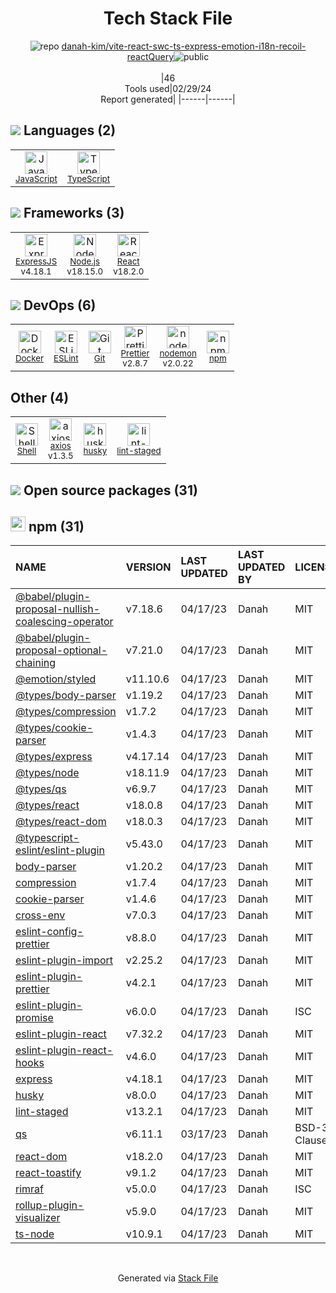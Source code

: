 <!--
&lt;--- Readme.md Snippet without images Start ---&gt;
## Tech Stack
danah-kim/vite-react-swc-ts-express-emotion-i18n-recoil-reactQuery is built on the following main stack:

- [JavaScript](https://developer.mozilla.org/en-US/docs/Web/JavaScript) – Languages
- [TypeScript](http://www.typescriptlang.org) – Languages
- [ExpressJS](http://expressjs.com/) – Microframeworks (Backend)
- [Node.js](http://nodejs.org/) – Frameworks (Full Stack)
- [React](https://reactjs.org/) – Javascript UI Libraries
- [Docker](https://www.docker.com/) – Virtual Machine Platforms & Containers
- [ESLint](http://eslint.org/) – Code Review
- [Prettier](https://prettier.io/) – Code Review
- [nodemon](http://nodemon.io/) – node.js Application Monitoring
- [Shell](https://en.wikipedia.org/wiki/Shell_script) – Shells
- [axios](https://github.com/mzabriskie/axios) – Javascript Utilities & Libraries

Full tech stack [here](/techstack.md)

&lt;--- Readme.md Snippet without images End ---&gt;

&lt;--- Readme.md Snippet with images Start ---&gt;
## Tech Stack
danah-kim/vite-react-swc-ts-express-emotion-i18n-recoil-reactQuery is built on the following main stack:

- <img width='25' height='25' src='https://img.stackshare.io/service/1209/javascript.jpeg' alt='JavaScript'/> [JavaScript](https://developer.mozilla.org/en-US/docs/Web/JavaScript) – Languages
- <img width='25' height='25' src='https://img.stackshare.io/service/1612/bynNY5dJ.jpg' alt='TypeScript'/> [TypeScript](http://www.typescriptlang.org) – Languages
- <img width='25' height='25' src='https://img.stackshare.io/service/1163/hashtag.png' alt='ExpressJS'/> [ExpressJS](http://expressjs.com/) – Microframeworks (Backend)
- <img width='25' height='25' src='https://img.stackshare.io/service/1011/n1JRsFeB_400x400.png' alt='Node.js'/> [Node.js](http://nodejs.org/) – Frameworks (Full Stack)
- <img width='25' height='25' src='https://img.stackshare.io/service/1020/OYIaJ1KK.png' alt='React'/> [React](https://reactjs.org/) – Javascript UI Libraries
- <img width='25' height='25' src='https://img.stackshare.io/service/586/n4u37v9t_400x400.png' alt='Docker'/> [Docker](https://www.docker.com/) – Virtual Machine Platforms & Containers
- <img width='25' height='25' src='https://img.stackshare.io/service/3337/Q4L7Jncy.jpg' alt='ESLint'/> [ESLint](http://eslint.org/) – Code Review
- <img width='25' height='25' src='https://img.stackshare.io/service/7035/default_66f265943abed56bcdbfca1c866a4261b1fbb063.jpg' alt='Prettier'/> [Prettier](https://prettier.io/) – Code Review
- <img width='25' height='25' src='https://img.stackshare.io/service/5577/preview.png' alt='nodemon'/> [nodemon](http://nodemon.io/) – node.js Application Monitoring
- <img width='25' height='25' src='https://img.stackshare.io/service/4631/default_c2062d40130562bdc836c13dbca02d318205a962.png' alt='Shell'/> [Shell](https://en.wikipedia.org/wiki/Shell_script) – Shells
- <img width='25' height='25' src='https://img.stackshare.io/no-img-open-source.png' alt='axios'/> [axios](https://github.com/mzabriskie/axios) – Javascript Utilities & Libraries

Full tech stack [here](/techstack.md)

&lt;--- Readme.md Snippet with images End ---&gt;
-->
<div align="center">

# Tech Stack File
![](https://img.stackshare.io/repo.svg "repo") [danah-kim/vite-react-swc-ts-express-emotion-i18n-recoil-reactQuery](https://github.com/danah-kim/vite-react-swc-ts-express-emotion-i18n-recoil-reactQuery)![](https://img.stackshare.io/public_badge.svg "public")
<br/><br/>
|46<br/>Tools used|02/29/24 <br/>Report generated|
|------|------|
</div>

## <img src='https://img.stackshare.io/languages.svg'/> Languages (2)
<table><tr>
  <td align='center'>
  <img width='36' height='36' src='https://img.stackshare.io/service/1209/javascript.jpeg' alt='JavaScript'>
  <br>
  <sub><a href="https://developer.mozilla.org/en-US/docs/Web/JavaScript">JavaScript</a></sub>
  <br>
  <sub></sub>
</td>

<td align='center'>
  <img width='36' height='36' src='https://img.stackshare.io/service/1612/bynNY5dJ.jpg' alt='TypeScript'>
  <br>
  <sub><a href="http://www.typescriptlang.org">TypeScript</a></sub>
  <br>
  <sub></sub>
</td>

</tr>
</table>

## <img src='https://img.stackshare.io/frameworks.svg'/> Frameworks (3)
<table><tr>
  <td align='center'>
  <img width='36' height='36' src='https://img.stackshare.io/service/1163/hashtag.png' alt='ExpressJS'>
  <br>
  <sub><a href="http://expressjs.com/">ExpressJS</a></sub>
  <br>
  <sub>v4.18.1</sub>
</td>

<td align='center'>
  <img width='36' height='36' src='https://img.stackshare.io/service/1011/n1JRsFeB_400x400.png' alt='Node.js'>
  <br>
  <sub><a href="http://nodejs.org/">Node.js</a></sub>
  <br>
  <sub>v18.15.0</sub>
</td>

<td align='center'>
  <img width='36' height='36' src='https://img.stackshare.io/service/1020/OYIaJ1KK.png' alt='React'>
  <br>
  <sub><a href="https://reactjs.org/">React</a></sub>
  <br>
  <sub>v18.2.0</sub>
</td>

</tr>
</table>

## <img src='https://img.stackshare.io/devops.svg'/> DevOps (6)
<table><tr>
  <td align='center'>
  <img width='36' height='36' src='https://img.stackshare.io/service/586/n4u37v9t_400x400.png' alt='Docker'>
  <br>
  <sub><a href="https://www.docker.com/">Docker</a></sub>
  <br>
  <sub></sub>
</td>

<td align='center'>
  <img width='36' height='36' src='https://img.stackshare.io/service/3337/Q4L7Jncy.jpg' alt='ESLint'>
  <br>
  <sub><a href="http://eslint.org/">ESLint</a></sub>
  <br>
  <sub></sub>
</td>

<td align='center'>
  <img width='36' height='36' src='https://img.stackshare.io/service/1046/git.png' alt='Git'>
  <br>
  <sub><a href="http://git-scm.com/">Git</a></sub>
  <br>
  <sub></sub>
</td>

<td align='center'>
  <img width='36' height='36' src='https://img.stackshare.io/service/7035/default_66f265943abed56bcdbfca1c866a4261b1fbb063.jpg' alt='Prettier'>
  <br>
  <sub><a href="https://prettier.io/">Prettier</a></sub>
  <br>
  <sub>v2.8.7</sub>
</td>

<td align='center'>
  <img width='36' height='36' src='https://img.stackshare.io/service/5577/preview.png' alt='nodemon'>
  <br>
  <sub><a href="http://nodemon.io/">nodemon</a></sub>
  <br>
  <sub>v2.0.22</sub>
</td>

<td align='center'>
  <img width='36' height='36' src='https://img.stackshare.io/service/1120/lejvzrnlpb308aftn31u.png' alt='npm'>
  <br>
  <sub><a href="https://www.npmjs.com/">npm</a></sub>
  <br>
  <sub></sub>
</td>

</tr>
</table>

## Other (4)
<table><tr>
  <td align='center'>
  <img width='36' height='36' src='https://img.stackshare.io/service/4631/default_c2062d40130562bdc836c13dbca02d318205a962.png' alt='Shell'>
  <br>
  <sub><a href="https://en.wikipedia.org/wiki/Shell_script">Shell</a></sub>
  <br>
  <sub></sub>
</td>

<td align='center'>
  <img width='36' height='36' src='https://img.stackshare.io/no-img-open-source.png' alt='axios'>
  <br>
  <sub><a href="https://github.com/mzabriskie/axios">axios</a></sub>
  <br>
  <sub>v1.3.5</sub>
</td>

<td align='center'>
  <img width='36' height='36' src='https://img.stackshare.io/service/9527/5502029.jpeg' alt='husky'>
  <br>
  <sub><a href="https://github.com/typicode/husky">husky</a></sub>
  <br>
  <sub></sub>
</td>

<td align='center'>
  <img width='36' height='36' src='https://img.stackshare.io/service/10577/11071.jpeg' alt='lint-staged'>
  <br>
  <sub><a href="https://github.com/okonet/lint-staged">lint-staged</a></sub>
  <br>
  <sub></sub>
</td>

</tr>
</table>


## <img src='https://img.stackshare.io/group.svg' /> Open source packages (31)</h2>

## <img width='24' height='24' src='https://img.stackshare.io/service/1120/lejvzrnlpb308aftn31u.png'/> npm (31)

|NAME|VERSION|LAST UPDATED|LAST UPDATED BY|LICENSE|VULNERABILITIES|
|:------|:------|:------|:------|:------|:------|
|[@babel/plugin-proposal-nullish-coalescing-operator](https://www.npmjs.com/@babel/plugin-proposal-nullish-coalescing-operator)|v7.18.6|04/17/23|Danah |MIT|N/A|
|[@babel/plugin-proposal-optional-chaining](https://www.npmjs.com/@babel/plugin-proposal-optional-chaining)|v7.21.0|04/17/23|Danah |MIT|N/A|
|[@emotion/styled](https://www.npmjs.com/@emotion/styled)|v11.10.6|04/17/23|Danah |MIT|N/A|
|[@types/body-parser](https://www.npmjs.com/@types/body-parser)|v1.19.2|04/17/23|Danah |MIT|N/A|
|[@types/compression](https://www.npmjs.com/@types/compression)|v1.7.2|04/17/23|Danah |MIT|N/A|
|[@types/cookie-parser](https://www.npmjs.com/@types/cookie-parser)|v1.4.3|04/17/23|Danah |MIT|N/A|
|[@types/express](https://www.npmjs.com/@types/express)|v4.17.14|04/17/23|Danah |MIT|N/A|
|[@types/node](https://www.npmjs.com/@types/node)|v18.11.9|04/17/23|Danah |MIT|N/A|
|[@types/qs](https://www.npmjs.com/@types/qs)|v6.9.7|04/17/23|Danah |MIT|N/A|
|[@types/react](https://www.npmjs.com/@types/react)|v18.0.8|04/17/23|Danah |MIT|N/A|
|[@types/react-dom](https://www.npmjs.com/@types/react-dom)|v18.0.3|04/17/23|Danah |MIT|N/A|
|[@typescript-eslint/eslint-plugin](https://www.npmjs.com/@typescript-eslint/eslint-plugin)|v5.43.0|04/17/23|Danah |MIT|N/A|
|[body-parser](https://www.npmjs.com/body-parser)|v1.20.2|04/17/23|Danah |MIT|N/A|
|[compression](https://www.npmjs.com/compression)|v1.7.4|04/17/23|Danah |MIT|N/A|
|[cookie-parser](https://www.npmjs.com/cookie-parser)|v1.4.6|04/17/23|Danah |MIT|N/A|
|[cross-env](https://www.npmjs.com/cross-env)|v7.0.3|04/17/23|Danah |MIT|N/A|
|[eslint-config-prettier](https://www.npmjs.com/eslint-config-prettier)|v8.8.0|04/17/23|Danah |MIT|N/A|
|[eslint-plugin-import](https://www.npmjs.com/eslint-plugin-import)|v2.25.2|04/17/23|Danah |MIT|N/A|
|[eslint-plugin-prettier](https://www.npmjs.com/eslint-plugin-prettier)|v4.2.1|04/17/23|Danah |MIT|N/A|
|[eslint-plugin-promise](https://www.npmjs.com/eslint-plugin-promise)|v6.0.0|04/17/23|Danah |ISC|N/A|
|[eslint-plugin-react](https://www.npmjs.com/eslint-plugin-react)|v7.32.2|04/17/23|Danah |MIT|N/A|
|[eslint-plugin-react-hooks](https://www.npmjs.com/eslint-plugin-react-hooks)|v4.6.0|04/17/23|Danah |MIT|N/A|
|[express](https://www.npmjs.com/express)|v4.18.1|04/17/23|Danah |MIT|N/A|
|[husky](https://www.npmjs.com/husky)|v8.0.0|04/17/23|Danah |MIT|N/A|
|[lint-staged](https://www.npmjs.com/lint-staged)|v13.2.1|04/17/23|Danah |MIT|N/A|
|[qs](https://www.npmjs.com/qs)|v6.11.1|03/17/23|Danah |BSD-3-Clause|N/A|
|[react-dom](https://www.npmjs.com/react-dom)|v18.2.0|04/17/23|Danah |MIT|N/A|
|[react-toastify](https://www.npmjs.com/react-toastify)|v9.1.2|04/17/23|Danah |MIT|N/A|
|[rimraf](https://www.npmjs.com/rimraf)|v5.0.0|04/17/23|Danah |ISC|N/A|
|[rollup-plugin-visualizer](https://www.npmjs.com/rollup-plugin-visualizer)|v5.9.0|04/17/23|Danah |MIT|N/A|
|[ts-node](https://www.npmjs.com/ts-node)|v10.9.1|04/17/23|Danah |MIT|N/A|

<br/>
<div align='center'>

Generated via [Stack File](https://github.com/marketplace/stack-file)
